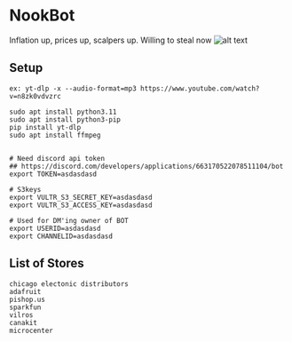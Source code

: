 # NookBot
Inflation up, prices up, scalpers up. Willing to steal now
![alt text](https://media.discordapp.net/attachments/887834294746251304/1133411938186035251/3da.jpg)

## Setup
```
ex: yt-dlp -x --audio-format=mp3 https://www.youtube.com/watch?v=n8zk0vdvzrc

sudo apt install python3.11
sudo apt install python3-pip
pip install yt-dlp
sudo apt install ffmpeg


# Need discord api token
## https://discord.com/developers/applications/663170522078511104/bot
export TOKEN=asdasdasd

# S3keys
export VULTR_S3_SECRET_KEY=asdasdasd
export VULTR_S3_ACCESS_KEY=asdasdasd

# Used for DM'ing owner of BOT
export USERID=asdasdasd
export CHANNELID=asdasdasd
```

## List of Stores
```
chicago electonic distributors
adafruit
pishop.us
sparkfun
vilros
canakit
microcenter
```
